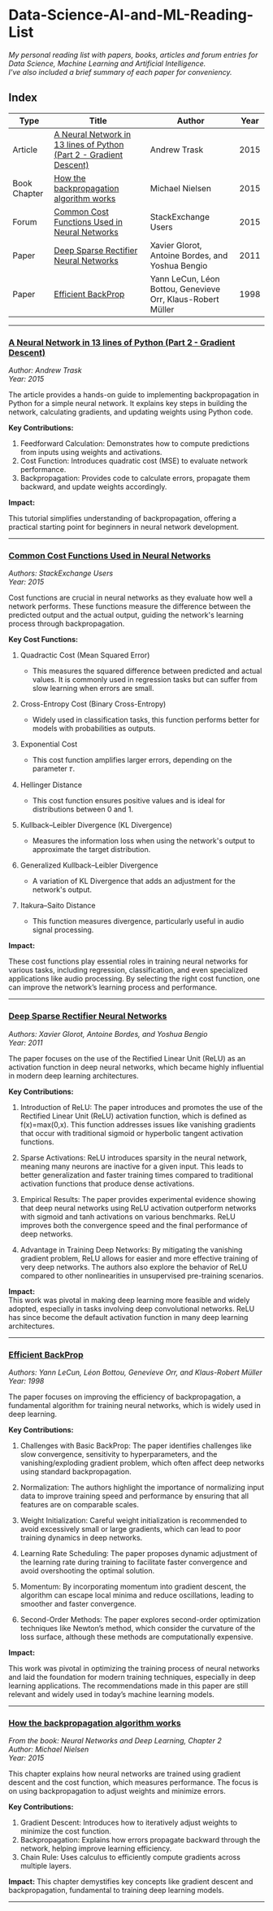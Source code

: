 # Data-Science-AI-and-ML-Reading-List
_My personal reading list with papers, books, articles and forum entries for Data Science, Machine Learning and Artificial Intelligence._  
_I've also included a brief summary of each paper for conveniency._  

## Index  

| Type       | Title         | Author | Year |
|------------|---------------|--------|------|
|Article |[A Neural Network in 13 lines of Python (Part 2 - Gradient Descent)](#a-neural-network-in-13-lines-of-python-part-2---gradient-descent) |Andrew Trask |2015 |  
|Book Chapter | [How the backpropagation algorithm works](#how-the-backpropagation-algorithm-works) |Michael Nielsen | 2015|
|Forum | [Common Cost Functions Used in Neural Networks](#common-cost-functions-used-in-neural-networks) |StackExchange Users |2015|
|Paper |[Deep Sparse Rectifier Neural Networks](#deep-sparse-rectifier-neural-networks) |Xavier Glorot, Antoine Bordes, and Yoshua Bengio |2011|
|Paper |[Efficient BackProp](#efficient-backprop) |Yann LeCun, Léon Bottou, Genevieve Orr, Klaus-Robert Müller |1998|  

---

### [A Neural Network in 13 lines of Python (Part 2 - Gradient Descent)](https://iamtrask.github.io/2015/07/27/python-network-part2/)  
_Author: Andrew Trask_  
_Year: 2015_  

The article provides a hands-on guide to implementing backpropagation in Python for a simple neural network. It explains key steps in building the network, calculating gradients, and updating weights using Python code.  

**Key Contributions:**  

1. Feedforward Calculation: Demonstrates how to compute predictions from inputs using weights and activations.
2. Cost Function: Introduces quadratic cost (MSE) to evaluate network performance.
3. Backpropagation: Provides code to calculate errors, propagate them backward, and update weights accordingly.

**Impact:**  

This tutorial simplifies understanding of backpropagation, offering a practical starting point for beginners in neural network development.

---

### [Common Cost Functions Used in Neural Networks](https://stats.stackexchange.com/questions/154879/a-list-of-cost-functions-used-in-neural-networks-alongside-applications)  
_Authors: StackExchange Users_  
_Year: 2015_  

Cost functions are crucial in neural networks as they evaluate how well a network performs. These functions measure the difference between the predicted output and the actual output, guiding the network's learning process through backpropagation.  

**Key Cost Functions:**  

1. Quadractic Cost (Mean Squared Error)
    - This measures the squared difference between predicted and actual values. It is commonly used in regression tasks but can suffer from slow learning when errors are small.

2. Cross-Entropy Cost (Binary Cross-Entropy)
    - Widely used in classification tasks, this function performs better for models with probabilities as outputs.

3. Exponential Cost
    - This cost function amplifies larger errors, depending on the parameter 𝜏.
  
4. Hellinger Distance
    - This cost function ensures positive values and is ideal for distributions between 0 and 1.  

5. Kullback–Leibler Divergence (KL Divergence)  
    - Measures the information loss when using the network's output to approximate the target distribution.  

6. Generalized Kullback–Leibler Divergence
    - A variation of KL Divergence that adds an adjustment for the network's output.  

7. Itakura–Saito Distance
    - This function measures divergence, particularly useful in audio signal processing.
  
**Impact:**  

These cost functions play essential roles in training neural networks for various tasks, including regression, classification, and even specialized applications like audio processing. By selecting the right cost function, one can improve the network’s learning process and performance.

--- 

### [Deep Sparse Rectifier Neural Networks](https://proceedings.mlr.press/v15/glorot11a/glorot11a.pdf)
_Authors: Xavier Glorot, Antoine Bordes, and Yoshua Bengio_  
_Year: 2011_

The paper focuses on the use of the Rectified Linear Unit (ReLU) as an activation function in deep neural networks, which became highly influential in modern deep learning architectures.  

**Key Contributions:**  

1. Introduction of ReLU: The paper introduces and promotes the use of the Rectified Linear Unit (ReLU) activation function, which is defined as f(x)=max(0,x). This function addresses issues like vanishing gradients that occur with traditional sigmoid or hyperbolic tangent activation functions.

2. Sparse Activations: ReLU introduces sparsity in the neural network, meaning many neurons are inactive for a given input. This leads to better generalization and faster training times compared to traditional activation functions that produce dense activations.

3. Empirical Results: The paper provides experimental evidence showing that deep neural networks using ReLU activation outperform networks with sigmoid and tanh activations on various benchmarks. ReLU improves both the convergence speed and the final performance of deep networks.

4. Advantage in Training Deep Networks: By mitigating the vanishing gradient problem, ReLU allows for easier and more effective training of very deep networks. The authors also explore the behavior of ReLU compared to other nonlinearities in unsupervised pre-training scenarios.

**Impact:**  
This work was pivotal in making deep learning more feasible and widely adopted, especially in tasks involving deep convolutional networks. ReLU has since become the default activation function in many deep learning architectures.  

---

### [Efficient BackProp](https://yann.lecun.com/exdb/publis/pdf/lecun-98b.pdf)
_Authors: Yann LeCun, Léon Bottou, Genevieve Orr, and Klaus-Robert Müller_  
_Year: 1998_

The paper focuses on improving the efficiency of backpropagation, a fundamental algorithm for training neural networks, which is widely used in deep learning.

**Key Contributions:**  

1. Challenges with Basic BackProp: The paper identifies challenges like slow convergence, sensitivity to hyperparameters, and the vanishing/exploding gradient problem, which often affect deep networks using standard backpropagation.

2. Normalization: The authors highlight the importance of normalizing input data to improve training speed and performance by ensuring that all features are on comparable scales.

3. Weight Initialization: Careful weight initialization is recommended to avoid excessively small or large gradients, which can lead to poor training dynamics in deep networks.

4. Learning Rate Scheduling: The paper proposes dynamic adjustment of the learning rate during training to facilitate faster convergence and avoid overshooting the optimal solution.

5. Momentum: By incorporating momentum into gradient descent, the algorithm can escape local minima and reduce oscillations, leading to smoother and faster convergence.

6. Second-Order Methods: The paper explores second-order optimization techniques like Newton’s method, which consider the curvature of the loss surface, although these methods are computationally expensive.

**Impact:**  

This work was pivotal in optimizing the training process of neural networks and laid the foundation for modern training techniques, especially in deep learning applications. The recommendations made in this paper are still relevant and widely used in today’s machine learning models.  

---

### [How the backpropagation algorithm works](http://neuralnetworksanddeeplearning.com/chap2.html)  
_From the book: Neural Networks and Deep Learning, Chapter 2_  
_Author: Michael Nielsen_  
_Year: 2015_   

This chapter explains how neural networks are trained using gradient descent and the cost function, which measures performance. The focus is on using backpropagation to adjust weights and minimize errors.  

**Key Contributions:**  

1. Gradient Descent: Introduces how to iteratively adjust weights to minimize the cost function.
2. Backpropagation: Explains how errors propagate backward through the network, helping improve learning efficiency.
3. Chain Rule: Uses calculus to efficiently compute gradients across multiple layers.

**Impact:** This chapter demystifies key concepts like gradient descent and backpropagation, fundamental to training deep learning models.  

---

